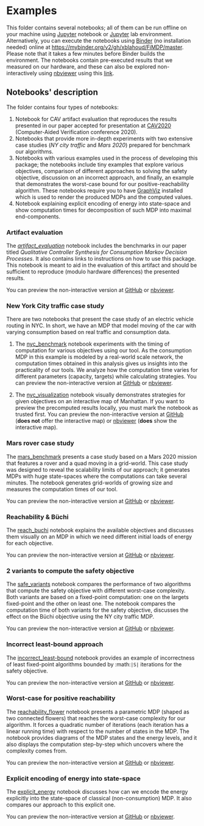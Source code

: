# Examples

This folder contains several notebooks; all of them can be run offline on your machine using [Jupyter] notebook or [Jupyter] lab environment. Alternatively, you can execute the notebooks using [Binder](https://mybinder.org) (no installation needed) online at https://mybinder.org/v2/gh/xblahoud/FiMDP/master. Please note that it takes a few minutes before Binder builds the environment. The notebooks contain pre-executed results that we measured on our hardware, and these can also be explored non-interactively using [nbviewer](https://nbviewer.jupyter.org/) using this [link](https://nbviewer.jupyter.org/github/xblahoud/FiMDP/tree/master/examples/).

## Notebooks' description

The folder contains four types of notebooks:
1. Notebook for CAV artifact evaluation that reproduces the results presented in our paper accepted for presentation at [CAV2020] (Computer-Aided Verification conference 2020).
2. Notebooks that provide more in-depth experiments with two extensive case studies (_NY city traffic_ and _Mars 2020_) prepared for benchmark our algorithms.
3. Notebooks with various examples used in the process of developing this package; the notebooks include tiny examples that explore various objectives, comparison of different approaches to solving the safety objective, discussion on an incorrect approach, and finally, an example that demonstrates the worst-case bound for our positive-reachability algorithm. These notebooks require you to have [GraphViz] installed which is used to render the produced MDPs and the computed values.
4. Notebook explaining explicit encoding of energy into state-space and show computation times for decomposition of such MDP into maximal end-components.


### Artifact evaluation
The *[artifact_evaluation](artifact_evaluation.ipynb)* notebook includes the benchmarks in our paper titled *Qualitative Controller Synthesis for Consumption Markov Decision Processes*. It also contains links to instructions on how to use this package. This notebook is meant to aid in the evaluation of this artifact and should be sufficient to reproduce (modulo hardware differences) the presented results.

You can preview the non-interactive version at [GitHub](https://github.com/xblahoud/FiMDP/blob/master/examples/artifact_evaluation.ipynb) or [nbviewer](https://nbviewer.jupyter.org/github/xblahoud/FiMDP/blob/master/examples/artifact_evaluation.ipynb).

### New York City traffic case study
There are two notebooks that present the case study of an electric vehicle routing in NYC. In short, we have an MDP that model moving of the car with varying consumption based on real traffic and consumption data.

1. The [nyc_benchmark](nyc_bechmark.ipynb) notebook experiments with the timing of computation for various objectives using our tool. As the consumption MDP in this example is modeled by a real-world scale network, the computation times obtained in this analysis gives us insights into the practicality of our tools. We analyze how the computation time varies for different parameters (capacity, targets) while calculating strategies.
You can preview the non-interactive version at [GitHub](https://github.com/xblahoud/FiMDP/blob/master/examples/nyc_benchmark.ipynb>) or [nbviewer](https://nbviewer.jupyter.org/github/xblahoud/FiMDP/blob/master/examples/nyc_benchmark.ipynb).

2. The [nyc_visualization](nyc_visualization.ipynb) notebook visually demonstrates strategies for given objectives on an interactive map of Manhattan. 
If you want to preview the precomputed results locally, you must mark the notebook as trusted first.
You can preview the non-interactive version at [GitHub](https://github.com/xblahoud/FiMDP/blob/master/examples/nyc_visualization.ipynb) (**does not** offer the interactive map) or [nbviewer](https://nbviewer.jupyter.org/github/xblahoud/FiMDP/blob/master/examples/nyc_visualization.ipynb) (**does** show the interactive map).

### Mars rover case study
The [mars_benchmark](mars_benchmark.ipynb) presents a case study based on a Mars 2020 mission that features a rover and a quad moving in a grid-world. This case study was designed to reveal the scalability limits of our approach; it generates MDPs with huge state-spaces where the computations can take several minutes. The notebook generates grid-worlds of growing size and measures the computation times of our tool. 

You can preview the non-interactive version at [GitHub](https://github.com/xblahoud/FiMDP/blob/master/examples/mars_benchmark.ipynb) or [nbviewer](https://nbviewer.jupyter.org/github/xblahoud/FiMDP/blob/master/examples/mars_benchmark.ipynb).

### Reachability \& Büchi
The [reach_buchi](reach_buchi.ipynb) notebook explains the available objectives and discusses them visually on an MDP in which we need different initial loads of energy for each objective.

You can preview the non-interactive version at [GitHub](https://github.com/xblahoud/FiMDP/blob/master/examples/reach_buchi.ipynb) or [nbviewer](https://nbviewer.jupyter.org/github/xblahoud/FiMDP/blob/master/examples/reach_buchi.ipynb).

### 2 variants to compute the safety objective
The [safe_variants](safe_variants.ipynb) notebook compares the performance of two algorithms that compute the safety objective with different worst-case complexity. Both variants are based on a fixed-point computation: one on the largets fixed-point and the other on least one. The notebook compares the computation time of both variants for the safety 
objective, discusses the effect on the Büchi objective using the NY city traffic MDP.

You can preview the non-interactive version at [GitHub](https://github.com/xblahoud/FiMDP/blob/master/examples/safe_variants.ipynb) or  [nbviewer](https://nbviewer.jupyter.org/github/xblahoud/FiMDP/blob/master/examples/safe_variants.ipynb).

### Incorrect least-bound approach
The [incorrect_least-bound](incorrect_least-bound.ipynb) notebook provides an example of incorrectness of least fixed-point algorithms bounded by :math:`|S|` iterations for the safety objective.

You can preview the non-interactive version at [GitHub](https://github.com/xblahoud/FiMDP/blob/master/examples/incorrect_least-bound.ipynb) or [nbviewer](https://nbviewer.jupyter.org/github/xblahoud/FiMDP/blob/master/examples/incorrect_least-bound.ipynb).

### Worst-case for positive reachability
The [reachability_flower](reachability_flower.ipynb) notebook presents a parametric MDP (shaped as two connected flowers) that reaches the worst-case complexity for our algorithm. It forces a quadratic number of iterations (each iteration has a linear running time) with respect to the number of states in the MDP. The notebook provides diagrams of the MDP states and the energy levels, and it also displays the computation step-by-step which uncovers where the complexity comes from.

You can preview the non-interactive version at [GitHub](https://github.com/xblahoud/FiMDP/blob/master/examples/reachability_flower.ipynb) or [nbviewer](https://nbviewer.jupyter.org/github/xblahoud/FiMDP/blob/master/examples/reachability_flower.ipynb).

### Explicit encoding of energy into state-space
The [explicit_energy](explicit_energy.ipynb) notebook discusses how can we encode the energy explicitly into the state-space of classical (non-consumption) MDP. It also compares our approach to this explicit one.

You can preview the non-interactive version at [GitHub](https://github.com/xblahoud/FiMDP/blob/master/examples/explicit_energy.ipynb) or [nbviewer](https://nbviewer.jupyter.org/github/xblahoud/FiMDP/blob/master/examples/explicit_energy.ipynb).

[jupyter]: https://jupyter.org
[CAV2020]: http://i-cav.org/2020/
[GraphViz]: https://graphviz.org/